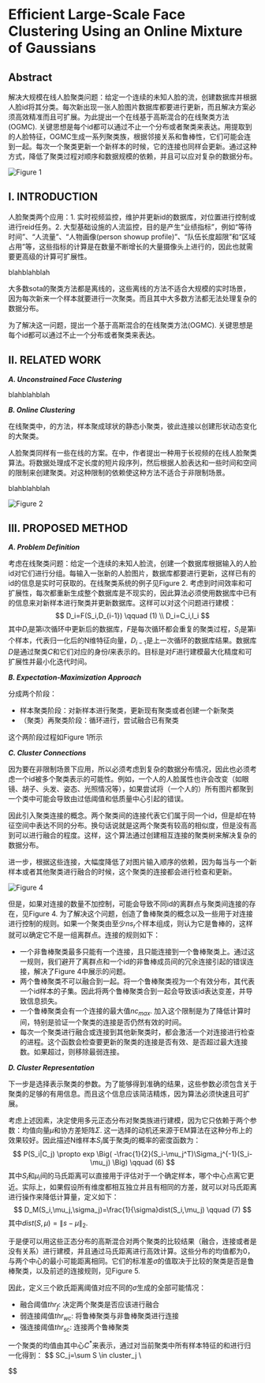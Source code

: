 # Efficient Large-Scale Face Clustering Using an Online Mixture of Gaussians

## Abstract

解决大规模在线人脸聚类问题：给定一个连续的未知人脸的流，创建数据库并根据人脸id将其分类。每次新出现一张人脸图片数据库都要进行更新，而且解决方案必须高效精准而且可扩展。为此提出一个在线基于高斯混合的在线聚类方法(OGMC). 关键思想是每个id都可以通过不止一个分布或者聚类来表达。用提取到的人脸特征，OGMC生成一系列聚类族，根据邻接关系和鲁棒性，它们可能会连到一起。每次一个聚类更新一个新样本的时候，它的连接也同样会更新。通过这种方式，降低了聚类过程对顺序和数据规模的依赖，并且可以应对复杂的数据分布。

![Figure 1](1.png "Figure 1")

## I. INTRODUCTION

人脸聚类两个应用：1. 实时视频监控，维护并更新id的数据库，对位置进行控制或进行reid任务。2. 大型基础设施的人流监控，目的是产生“业绩指标”，例如“等待时间”、“人流量”、“人物画像(person showup profile)”、“队伍长度超限”和“区域占用”等，这些指标的计算是在数量不断增长的大量摄像头上进行的，因此也就需要更高级的计算可扩展性。

blahblahblah

大多数sota的聚类方法都是离线的，这些离线的方法不适合大规模的实时场景，因为每次新来一个样本就要进行一次聚类。而且其中大多数方法都无法处理复杂的数据分布。

为了解决这一问题，提出一个基于高斯混合的在线聚类方法(OGMC). 关键思想是每个id都可以通过不止一个分布或者聚类来表达。



## II. RELATED WORK

***A. Unconstrained Face Clustering***

blahblahblah

***B. Online Clustering***

在线聚类中，<Fully online clustering of evolving data streams into arbitrarily shaped clusters>的方法，样本聚成球状的静态小聚类，彼此连接以创建形状动态变化的大聚类。

人脸聚类同样有一些在线的方案。在<An online algorithm for constrained face clustering in videos>中，作者提出一种用于长视频的在线人脸聚类算法。将数据处理成不定长度的短片段序列，然后根据人脸表达和一些时间和空间的限制来创建聚类。对这种限制的依赖使这种方法不适合于非限制场景。

blahblahblah



![Figure 2](2.png "Figure 2")



## III. PROPOSED METHOD

***A. Problem Definition***

考虑在线聚类问题：给定一个连续的未知人脸流，创建一个数据库根据输入的人脸id对它们进行分组。每输入一张新的人脸图片，数据库都要进行更新，这样已有的id的信息是实时可获取的。在线聚类系统的例子见Figure 2. 考虑到时间效率和可扩展性，每次都重新生成整个数据库是不现实的，因此算法必须使用数据库中已有的信息来对新样本进行聚类并更新数据库。这样可以对这个问题进行建模：
$$
D_i=F(S_i,D_{i-1}) \qquad (1) \\
D_i=C_i,I_i 
$$
其中$D_i$是第i次循环中更新后的数据库，$F$是每次循环都会重复的聚类过程，$S_i$是第i个样本，代表归一化后的N维特征向量，$D_{i-1}$是上一次循环的数据库结果。数据库$D$是通过聚类$C$和它们对应的身份$I$来表示的。目标是对$F$进行建模最大化精度和可扩展性并最小化迭代时间。

***B. Expectation-Maximization Approach***

分成两个阶段：

* 样本聚类阶段：对新样本进行聚类，更新现有聚类或者创建一个新聚类
* （聚类）再聚类阶段：循环进行，尝试融合已有聚类

这个两阶段过程如Figure 1所示

***C. Cluster Connections***

因为要在非限制场景下应用，所以必须考虑到复杂的数据分布情况，因此也必须考虑一个id被多个聚类表示的可能性。例如，一个人的人脸属性也许会改变（如眼镜、胡子、头发、姿态、光照情况等），如果尝试将（一个人的）所有图片都聚到一个类中可能会导致由过低阈值和低质量中心引起的错误。

因此引入聚类连接的概念。两个聚类间的连接代表它们属于同一个id，但是却在特征空间中表达不同的分布。换句话说就是这两个聚类有较高的相似度，但是没有高到可以进行融合的程度。这样，这个算法通过创建相互连接的聚类树来解决复杂的数据分布。

进一步，根据这些连接，大幅度降低了对图片输入顺序的依赖，因为每当与一个新样本或者其他聚类进行融合的时候，这个聚类的连接都会进行检查和更新。

![Figure 4](4.png "Figure 4")

但是，如果对连接的数量不加控制，可能会导致不同id的离群点与聚类间连接的存在，见Figure 4. 为了解决这个问题，创造了鲁棒聚类的概念以及一些用于对连接进行控制的规则。如果一个聚类由至少$ns_r$个样本组成，则认为它是鲁棒的，这样就可以确定它不是一组离群点。连接的规则如下：

* 一个非鲁棒聚类最多只能有一个连接，且只能连接到一个鲁棒聚类上。通过这一规则，我们避开了离群点和一个id的非鲁棒成员间的冗余连接引起的错误连接，解决了Figure 4中展示的问题。
* 两个鲁棒聚类不可以融合到一起。将一个鲁棒聚类视为一个有效分布，其代表一个id样本的子集。因此将两个鲁棒聚类合到一起会导致该id表达变差，并导致信息损失。
* 一个鲁棒聚类会有一个连接的最大值$nc_{max}$. 加入这个限制是为了降低计算时间，特别是验证一个聚类的连接是否仍然有效的时间。
* 每次一个聚类进行融合或连接到其他新聚类时，都会激活一个对连接进行检查的进程。这个函数会检查要更新的聚类的连接是否有效、是否超过最大连接数。如果超过，则移除最弱连接。

***D. Cluster Representation***

下一步是选择表示聚类的参数。为了能够得到准确的结果，这些参数必须包含关于聚类的足够的有用信息。而且这个信息应该简洁精炼，因为算法必须快速且可扩展。

考虑上述因素，决定使用多元正态分布对聚类族进行建模，因为它只依赖于两个参数：均值向量$\mu$和协方差矩阵$\Sigma$. 这一选择的动机还来源于EM算法在这种分布上的效果较好。因此描述N维样本$S_i$属于聚类$j$的概率的密度函数为：
$$
P(S_i|C_j) \propto exp \Big( -\frac{1}{2}(S_i-\mu_j^T)\Sigma_j^{-1}(S_i-\mu_j) \Big) \qquad (6)
$$
其中$S_i$和$\mu_i$间的马氏距离可以直接用于评估对于一个确定样本，哪个中心点离它更近。实际上，如果假设所有维度都相互独立并且有相同的方差，就可以对马氏距离进行操作来降低计算量，定义如下：
$$
D_M(S_i,\mu_j,\sigma_j)=\frac{1}{\sigma}dist(S_i,\mu_j) \qquad (7)
$$
其中$dist(S, \mu)=\lVert s-\mu \rVert_2$.

于是便可以用这些正态分布的高斯混合对两个聚类的比较结果（融合，连接或者是没有关系）进行建模，并且通过马氏距离进行高效计算。这些分布的均值都为0，与两个中心的最小可能距离相同。它们的标准差$\sigma$的值取决于比较的聚类是否是鲁棒聚类，以及前述的连接规则，见Figure 5.

因此，定义三个欧氏距离阈值对应不同的$\sigma$生成的全部可能情况：

* 融合阈值$thr_f$: 决定两个聚类是否应该进行融合
* 弱连接阈值$thr_{wc}$: 将鲁棒聚类与非鲁棒聚类进行连接
* 强连接阈值$thr_{sc}$: 连接两个鲁棒聚类

一个聚类的均值由其中心$C^*$来表示，通过对当前聚类中所有样本特征的和进行归一化得到：
$$
SC_j=\sum S \in cluster_j \\

$$
